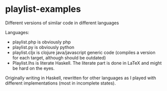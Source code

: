 # playlist-examples
Different versions of similar code in different languages

Languages:
- playlist.php is obviously php
- playlist.py is obviously python
- playlist.cljx is clojure java/javascript generic code (compiles a version for each target, although should be outdated)
- Playlist.lhs is literate Haskell. The literate part is done in LaTeX and might be hard on the eyes.

Originally writing in Haskell, rewritten for other languages as I played with different implementations (most in incomplete states).
